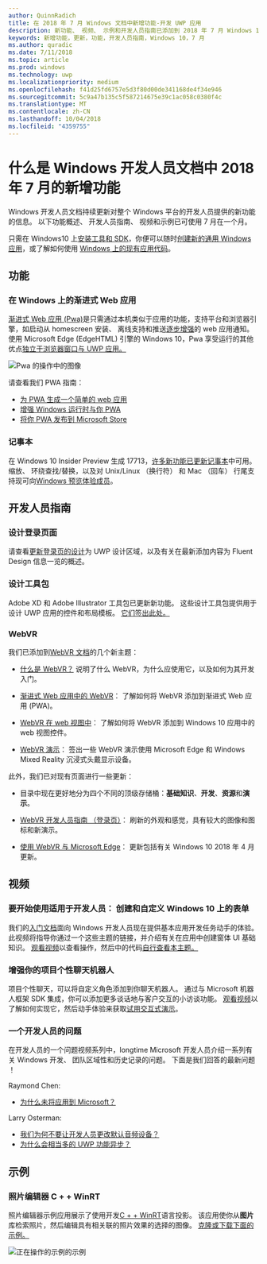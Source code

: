 ```yaml
---
author: QuinnRadich
title: 在 2018 年 7 月 Windows 文档中新增功能-开发 UWP 应用
description: 新功能、 视频、 示例和开发人员指南已添加到 2018 年 7 月 Windows 10 开发人员文档。
keywords: 新增功能，更新，功能，开发人员指南，Windows 10，7 月
ms.author: quradic
ms.date: 7/11/2018
ms.topic: article
ms.prod: windows
ms.technology: uwp
ms.localizationpriority: medium
ms.openlocfilehash: f41d25fd6757e5d3f80d00de341168de4f34e946
ms.sourcegitcommit: 5c9a47b135c5f587214675e39c1ac058c0380f4c
ms.translationtype: MT
ms.contentlocale: zh-CN
ms.lasthandoff: 10/04/2018
ms.locfileid: "4359755"
---
```

# <a name="whats-new-in-the-windows-developer-docs-in-july-2018"></a>什么是 Windows 开发人员文档中 2018 年 7 月的新增功能

Windows 开发人员文档持续更新对整个 Windows 平台的开发人员提供的新功能的信息。 以下功能概述、 开发人员指南、 视频和示例已可使用 7 月在一个月。

只需在 Windows10 上[安装工具和 SDK](http://go.microsoft.com/fwlink/?LinkId=821431)，你便可以随时[创建新的通用 Windows 应用](../get-started/create-uwp-apps.md)，或了解如何使用 [Windows 上的现有应用代码](../porting/index.md)。

## <a name="features"></a>功能

### <a name="progressive-web-apps-on-windows"></a>在 Windows 上的渐进式 Web 应用

[渐进式 Web 应用 (Pwa)](https://developer.microsoft.com/windows/pwa)是只需通过本机类似于应用的功能，支持平台和浏览器引擎，如启动从 homescreen 安装、 离线支持和推送[逐步增强](https://wikipedia.org/wiki/Progressive_enhancement)的 web 应用通知。 使用 Microsoft Edge (EdgeHTML) 引擎的 Windows 10，Pwa 享受运行的其他优点[独立于浏览器窗口与 UWP 应用。](https://docs.microsoft.com/microsoft-edge/progressive-web-apps/windows-features)

![Pwa 的操作中的图像](images/progressive-web-apps.jpg)

请查看我们 PWA 指南：

* [为 PWA 生成一个简单的 web 应用](https://docs.microsoft.com/microsoft-edge/progressive-web-apps/get-started)
* [增强 Windows 运行时与你 PWA](https://docs.microsoft.com/en-us/microsoft-edge/progressive-web-apps/windows-features)
* [将你 PWA 发布到 Microsoft Store](https://docs.microsoft.com/microsoft-edge/progressive-web-apps/microsoft-store)

### <a name="notepad"></a>记事本

在 Windows 10 Insider Preview 生成 17713，[许多新功能已更新记事本](http://aka.ms/ant-man)中可用。 缩放、 环绕查找/替换，以及对 Unix/Linux （换行符） 和 Mac （回车） 行尾支持现可向[Windows 预览体验成员](https://insider.windows.com/)。 

## <a name="developer-guidance"></a>开发人员指南

### <a name="design-landing-page"></a>设计登录页面

请查看[更新登录页的设计](https://developer.microsoft.com/windows/apps/design)为 UWP 设计区域，以及有关在最新添加内容为 Fluent Design 信息一览的概述。

### <a name="design-toolkits"></a>设计工具包

Adobe XD 和 Adobe Illustrator 工具包已更新新功能。 这些设计工具包提供用于设计 UWP 应用的控件和布局模板。 [它们签出此处。](../design/downloads/index.md)

### <a name="webvr"></a>WebVR

我们已添加到[WebVR 文档](https://docs.microsoft.com/microsoft-edge/webvr/
)的几个新主题：

* [什么是 WebVR？](https://docs.microsoft.com/microsoft-edge/webvr/what-is-webvr
) 说明了什么 WebVR，为什么应使用它，以及如何为其开发入门。

* [渐进式 Web 应用中的 WebVR](https://docs.microsoft.com/microsoft-edge/webvr/webvr-in-pwas)： 了解如何将 WebVR 添加到渐进式 Web 应用 (PWA)。

* [WebVR 在 web 视图中](https://docs.microsoft.com/microsoft-edge/webvr/webvr-in-webview)： 了解如何将 WebVR 添加到 Windows 10 应用中的 web 视图控件。

* [WebVR 演示](https://docs.microsoft.com/microsoft-edge/webvr/demos)： 签出一些 WebVR 演示使用 Microsoft Edge 和 Windows Mixed Reality 沉浸式头戴显示设备。

此外，我们已对现有页面进行一些更新：

* 目录中现在更好地分为四个不同的顶级存储桶：**基础知识**、**开发**、**资源**和**演示**。

* [WebVR 开发人员指南 （登录页）](https://docs.microsoft.com/microsoft-edge/webvr/)： 刷新的外观和感觉，具有较大的图像和图标和新演示。

* [使用 WebVR 与 Microsoft Edge](https://docs.microsoft.com/microsoft-edge/webvr/webvr-with-edge)： 更新包括有关 Windows 10 2018 年 4 月更新。

## <a name="videos"></a>视频

### <a name="get-started-for-devs-create-and-customize-a-form-on-windows-10"></a>要开始使用适用于开发人员： 创建和自定义 Windows 10 上的表单

我们的[入门文档](../get-started/index.md)面向 Windows 开发人员现在提供基本应用开发任务动手的体验。 此视频将指导你通过一个这些主题的链接，并介绍有关在应用中创建窗体 UI 基础知识。 [观看视频](https://www.youtube.com/watch?v=AgngKzq4hKI&feature=youtu.be)以查看操作，然后中的代码[自行查看本主题。](http://aka.ms/CreateForms)

### <a name="enhance-your-bot-with-project-personality-chat"></a>增强你的项目个性聊天机器人

项目个性聊天，可以将自定义角色添加到你聊天机器人。 通过与 Microsoft 机器人框架 SDK 集成，你可以添加更多谈话地与客户交互的小访谈功能。 [观看视频](https://www.youtube.com/watch?v=5C_uD8g2QKg&feature=youtu.be)以了解如何实现它，然后动手体验来获取[试用交互式演示](http://aka.ms/PersonalityChat)。

### <a name="one-dev-question"></a>一个开发人员的问题

在开发人员的一个问题视频系列中，longtime Microsoft 开发人员介绍一系列有关 Windows 开发、 团队区域性和历史记录的问题。 下面是我们回答的最新问题 ！

Raymond Chen:

* [为什么未将应用到 Microsoft？](https://www.youtube.com/watch?v=oL8ymamkEMU&feature=youtu.be)

Larry Osterman:

* [我们为何不要让开发人员更改默认音频设备？](https://www.youtube.com/watch?v=6aNUoVfbnmg&feature=youtu.be)
* [为什么会相当多的 UWP 功能异步？](https://www.youtube.com/watch?v=5M724QIy1Mk&feature=youtu.be)

## <a name="samples"></a>示例

### <a name="photo-editor-cwinrt"></a>照片编辑器 C + + WinRT

照片编辑器示例应用展示了使用开发[C + + WinRT](../cpp-and-winrt-apis/intro-to-using-cpp-with-winrt.md)语言投影。 该应用使你从**图片**库检索照片，然后编辑具有相关联的照片效果的选择的图像。 [克隆或下载下面的示例。](https://github.com/Microsoft/Windows-appsample-photo-editor)

![正在操作的示例的示例](images/photo-editor-banner.png)
